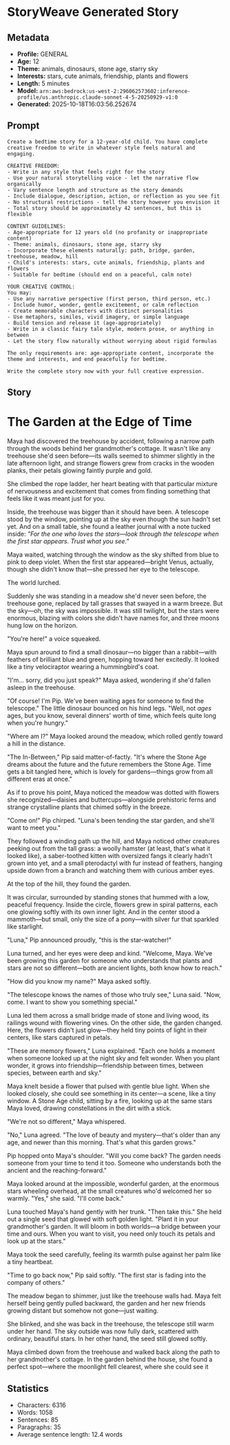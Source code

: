 # StoryWeave Generated Story

## Metadata

- **Profile:** GENERAL
- **Age:** 12
- **Theme:** animals, dinosaurs, stone age, starry sky
- **Interests:** stars, cute animals, friendship, plants and flowers
- **Length:** 5 minutes
- **Model:** `arn:aws:bedrock:us-west-2:296062573602:inference-profile/us.anthropic.claude-sonnet-4-5-20250929-v1:0`
- **Generated:** 2025-10-18T16:03:56.252674

## Prompt

```
Create a bedtime story for a 12-year-old child. You have complete creative freedom to write in whatever style feels natural and engaging.

CREATIVE FREEDOM:
- Write in any style that feels right for the story
- Use your natural storytelling voice - let the narrative flow organically
- Vary sentence length and structure as the story demands
- Include dialogue, description, action, or reflection as you see fit
- No structural restrictions - tell the story however you envision it
- Total story should be approximately 42 sentences, but this is flexible

CONTENT GUIDELINES:
- Age-appropriate for 12 years old (no profanity or inappropriate content)
- Theme: animals, dinosaurs, stone age, starry sky
- Incorporate these elements naturally: path, bridge, garden, treehouse, meadow, hill
- Child's interests: stars, cute animals, friendship, plants and flowers
- Suitable for bedtime (should end on a peaceful, calm note)

YOUR CREATIVE CONTROL:
You may:
- Use any narrative perspective (first person, third person, etc.)
- Include humor, wonder, gentle excitement, or calm reflection
- Create memorable characters with distinct personalities
- Use metaphors, similes, vivid imagery, or simple language
- Build tension and release it (age-appropriately)
- Write in a classic fairy tale style, modern prose, or anything in between
- Let the story flow naturally without worrying about rigid formulas

The only requirements are: age-appropriate content, incorporate the theme and interests, and end peacefully for bedtime.

Write the complete story now with your full creative expression.
```

## Story

# The Garden at the Edge of Time

Maya had discovered the treehouse by accident, following a narrow path through the woods behind her grandmother's cottage. It wasn't like any treehouse she'd seen before—its walls seemed to shimmer slightly in the late afternoon light, and strange flowers grew from cracks in the wooden planks, their petals glowing faintly purple and gold.

She climbed the rope ladder, her heart beating with that particular mixture of nervousness and excitement that comes from finding something that feels like it was meant just for you.

Inside, the treehouse was bigger than it should have been. A telescope stood by the window, pointing up at the sky even though the sun hadn't set yet. And on a small table, she found a leather journal with a note tucked inside: *"For the one who loves the stars—look through the telescope when the first star appears. Trust what you see."*

Maya waited, watching through the window as the sky shifted from blue to pink to deep violet. When the first star appeared—bright Venus, actually, though she didn't know that—she pressed her eye to the telescope.

The world lurched.

Suddenly she was standing in a meadow she'd never seen before, the treehouse gone, replaced by tall grasses that swayed in a warm breeze. But the sky—oh, the sky was impossible. It was still twilight, but the stars were enormous, blazing with colors she didn't have names for, and three moons hung low on the horizon.

"You're here!" a voice squeaked.

Maya spun around to find a small dinosaur—no bigger than a rabbit—with feathers of brilliant blue and green, hopping toward her excitedly. It looked like a tiny velociraptor wearing a hummingbird's coat.

"I'm... sorry, did you just speak?" Maya asked, wondering if she'd fallen asleep in the treehouse.

"Of course! I'm Pip. We've been waiting ages for someone to find the telescope." The little dinosaur bounced on his hind legs. "Well, not *ages* ages, but you know, several dinners' worth of time, which feels quite long when you're hungry."

"Where am I?" Maya looked around the meadow, which rolled gently toward a hill in the distance.

"The In-Between," Pip said matter-of-factly. "It's where the Stone Age dreams about the future and the future remembers the Stone Age. Time gets a bit tangled here, which is lovely for gardens—things grow from all different eras at once."

As if to prove his point, Maya noticed the meadow was dotted with flowers she recognized—daisies and buttercups—alongside prehistoric ferns and strange crystalline plants that chimed softly in the breeze.

"Come on!" Pip chirped. "Luna's been tending the star garden, and she'll want to meet you."

They followed a winding path up the hill, and Maya noticed other creatures peeking out from the tall grass: a woolly hamster (at least, that's what it looked like), a saber-toothed kitten with oversized fangs it clearly hadn't grown into yet, and a small pterodactyl with fur instead of feathers, hanging upside down from a branch and watching them with curious amber eyes.

At the top of the hill, they found the garden.

It was circular, surrounded by standing stones that hummed with a low, peaceful frequency. Inside the circle, flowers grew in spiral patterns, each one glowing softly with its own inner light. And in the center stood a mammoth—but small, only the size of a pony—with silver fur that sparkled like starlight.

"Luna," Pip announced proudly, "this is the star-watcher!"

Luna turned, and her eyes were deep and kind. "Welcome, Maya. We've been growing this garden for someone who understands that plants and stars are not so different—both are ancient lights, both know how to reach."

"How did you know my name?" Maya asked softly.

"The telescope knows the names of those who truly see," Luna said. "Now, come. I want to show you something special."

Luna led them across a small bridge made of stone and living wood, its railings wound with flowering vines. On the other side, the garden changed. Here, the flowers didn't just glow—they held tiny points of light in their centers, like stars captured in petals.

"These are memory flowers," Luna explained. "Each one holds a moment when someone looked up at the night sky and felt wonder. When you plant wonder, it grows into friendship—friendship between times, between species, between earth and sky."

Maya knelt beside a flower that pulsed with gentle blue light. When she looked closely, she could see something in its center—a scene, like a tiny window. A Stone Age child, sitting by a fire, looking up at the same stars Maya loved, drawing constellations in the dirt with a stick.

"We're not so different," Maya whispered.

"No," Luna agreed. "The love of beauty and mystery—that's older than any age, and newer than this morning. That's what this garden grows."

Pip hopped onto Maya's shoulder. "Will you come back? The garden needs someone from your time to tend it too. Someone who understands both the ancient and the reaching-forward."

Maya looked around at the impossible, wonderful garden, at the enormous stars wheeling overhead, at the small creatures who'd welcomed her so warmly. "Yes," she said. "I'll come back."

Luna touched Maya's hand gently with her trunk. "Then take this." She held out a single seed that glowed with soft golden light. "Plant it in your grandmother's garden. It will bloom in both worlds—a bridge between your time and ours. When you want to visit, you need only touch its petals and look up at the stars."

Maya took the seed carefully, feeling its warmth pulse against her palm like a tiny heartbeat.

"Time to go back now," Pip said softly. "The first star is fading into the company of others."

The meadow began to shimmer, just like the treehouse walls had. Maya felt herself being gently pulled backward, the garden and her new friends growing distant but somehow not gone—just waiting.

She blinked, and she was back in the treehouse, the telescope still warm under her hand. The sky outside was now fully dark, scattered with ordinary, beautiful stars. In her other hand, the seed still glowed softly.

Maya climbed down from the treehouse and walked back along the path to her grandmother's cottage. In the garden behind the house, she found a perfect spot—where the moonlight fell clearest, where she could see it

## Statistics

- Characters: 6316
- Words: 1058
- Sentences: 85
- Paragraphs: 35
- Average sentence length: 12.4 words
